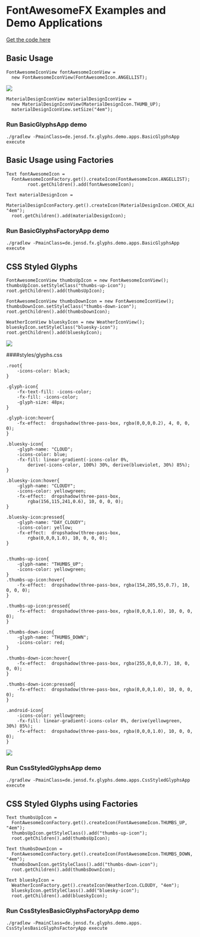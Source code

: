 # FontAwesomeFX Examples and Demo Applications

[Get the code here](https://github.com/Jerady/fontawesomefx-demoapps)

## Basic Usage

```
FontAwesomeIconView fontAwesomeIconView = 
  new FontAwesomeIconView(FontAwesomeIcon.ANGELLIST);
```
![](images/basic_1.png)

```
MaterialDesignIconView materialDesignIconView = 
  new MaterialDesignIconView(MaterialDesignIcon.THUMB_UP);
  materialDesignIconView.setSize("4em");
```

### Run BasicGlyphsApp demo

`./gradlew -PmainClass=de.jensd.fx.glyphs.demo.apps.BasicGlyphsApp execute`

## Basic Usage using Factories
```
Text fontAwesomeIcon =
  FontAwesomeIconFactory.get().createIcon(FontAwesomeIcon.ANGELLIST);
        root.getChildren().add(fontAwesomeIcon);
```
```
Text materialDesignIcon =
  MaterialDesignIconFactory.get().createIcon(MaterialDesignIcon.CHECK_ALL, "4em");
  root.getChildren().add(materialDesignIcon);
```

### Run BasicGlyphsFactoryApp demo

`./gradlew -PmainClass=de.jensd.fx.glyphs.demo.apps.BasicGlyphsApp execute`


## CSS Styled Glyphs

```
FontAwesomeIconView thumbsUpIcon = new FontAwesomeIconView();
thumbsUpIcon.setStyleClass("thumbs-up-icon");
root.getChildren().add(thumbsUpIcon);
```

```
FontAwesomeIconView thumbsDownIcon = new FontAwesomeIconView();
thumbsDownIcon.setStyleClass("thumbs-down-icon");
root.getChildren().add(thumbsDownIcon);
```

```
WeatherIconView blueskyIcon = new WeatherIconView();
blueskyIcon.setStyleClass("bluesky-icon");
root.getChildren().add(blueskyIcon);
```
![](images/css_style_2.png)

####styles/glyphs.css

```
.root{
    -icons-color: black;
}

.glyph-icon{
    -fx-text-fill: -icons-color;
    -fx-fill: -icons-color;
    -glyph-size: 48px;
}

.glyph-icon:hover{
    -fx-effect:  dropshadow(three-pass-box, rgba(0,0,0,0.2), 4, 0, 0, 0);
}

.bluesky-icon{
    -glyph-name: "CLOUD";
    -icons-color: blue;
    -fx-fill: linear-gradient(-icons-color 0%, 
        derive(-icons-color, 100%) 30%, derive(blueviolet, 30%) 85%);
}

.bluesky-icon:hover{
    -glyph-name: "CLOUDY";
    -icons-color: yellowgreen;
    -fx-effect:  dropshadow(three-pass-box, 
        rgba(156,115,241,0.6), 10, 0, 0, 0);
}

.bluesky-icon:pressed{
    -glyph-name: "DAY_CLOUDY";
    -icons-color: yellow;
    -fx-effect:  dropshadow(three-pass-box, 
        rgba(0,0,0,1.0), 10, 0, 0, 0);
}


.thumbs-up-icon{
    -glyph-name: "THUMBS_UP";
    -icons-color: yellowgreen;
}
.thumbs-up-icon:hover{
    -fx-effect:  dropshadow(three-pass-box, rgba(154,205,55,0.7), 10, 0, 0, 0);
}

.thumbs-up-icon:pressed{
    -fx-effect:  dropshadow(three-pass-box, rgba(0,0,0,1.0), 10, 0, 0, 0);
}

.thumbs-down-icon{
    -glyph-name: "THUMBS_DOWN";
    -icons-color: red;
}

.thumbs-down-icon:hover{
    -fx-effect:  dropshadow(three-pass-box, rgba(255,0,0,0.7), 10, 0, 0, 0);
}

.thumbs-down-icon:pressed{
    -fx-effect:  dropshadow(three-pass-box, rgba(0,0,0,1.0), 10, 0, 0, 0);
}

.android-icon{
    -icons-color: yellowgreen;
    -fx-fill: linear-gradient(-icons-color 0%, derive(yellowgreen, 30%) 85%);
    -fx-effect:  dropshadow(three-pass-box, rgba(0,0,0,1.0), 10, 0, 0, 0);
}
```
![](images/css_style_1.png)

### Run CssStyledGlyphsApp demo

`./gradlew -PmainClass=de.jensd.fx.glyphs.demo.apps.CssStyledGlyphsApp execute`

## CSS Styled Glyphs using Factories

```
Text thumbsUpIcon =
  FontAwesomeIconFactory.get().createIcon(FontAwesomeIcon.THUMBS_UP, "4em");
  thumbsUpIcon.getStyleClass().add("thumbs-up-icon");
  root.getChildren().add(thumbsUpIcon);
```
```
Text thumbsDownIcon =
  FontAwesomeIconFactory.get().createIcon(FontAwesomeIcon.THUMBS_DOWN, "4em");
  thumbsDownIcon.getStyleClass().add("thumbs-down-icon");
  root.getChildren().add(thumbsDownIcon);
```
```
Text blueskyIcon = 
  WeatherIconFactory.get().createIcon(WeatherIcon.CLOUDY, "4em");
  blueskyIcon.getStyleClass().add("bluesky-icon");
  root.getChildren().add(blueskyIcon);
```

### Run CssStylesBasicGlyphsFactoryApp demo

`./gradlew -PmainClass=de.jensd.fx.glyphs.demo.apps. CssStylesBasicGlyphsFactoryApp execute`